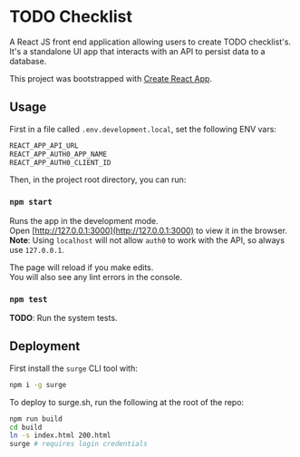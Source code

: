 # TODO Checklist

A React JS front end application allowing users to create TODO checklist's. It's a standalone UI app that interacts with an API to persist data to a database.

This project was bootstrapped with [Create React App](https://github.com/facebook/create-react-app).

## Usage

First in a file called `.env.development.local`, set the following ENV vars:

```sh
REACT_APP_API_URL
REACT_APP_AUTH0_APP_NAME
REACT_APP_AUTH0_CLIENT_ID
```

Then, in the project root directory, you can run:

### `npm start`

Runs the app in the development mode.<br />
Open [http://127.0.0.1:3000](http://127.0.0.1:3000) to view it in the browser.<br />
**Note**: Using `localhost` will not allow `auth0` to work with the API, so always use `127.0.0.1`.

The page will reload if you make edits.<br />
You will also see any lint errors in the console.

### `npm test`

**TODO**: Run the system tests.

## Deployment

First install the `surge` CLI tool with:

```sh
npm i -g surge
```

To deploy to surge.sh, run the following at the root of the repo:

```sh
npm run build
cd build
ln -s index.html 200.html
surge # requires login credentials
```

